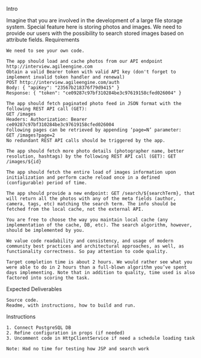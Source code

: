  Intro

Imagine that you are involved in the development of a large file storage system. Special feature here is storing photos and images. We need to provide our users with the possibility to search stored images based on attribute fields.
Requirements

    We need to see your own code.
    
    The app should load and cache photos from our API endpoint http://interview.agileengine.com
    Obtain a valid Bearer token with valid API key (don't forget to implement invalid token handler and renewal)
    POST http://interview.agileengine.com/auth
    Body: { "apiKey": "23567b218376f79d9415" }
    Response: { "token": "ce09287c97bf310284be3c97619158cfed026004" }
    
    The app should fetch paginated photo feed in JSON format with the following REST API call (GET):
    GET /images
    Headers: Authorization: Bearer ce09287c97bf310284be3c97619158cfed026004
    Following pages can be retrieved by appending ‘page=N’ parameter:
    GET /images?page=2
    No redundant REST API calls should be triggered by the app.
    
    The app should fetch more photo details (photographer name, better resolution, hashtags) by the following REST API call (GET): GET /images/${id}
    
    The app should fetch the entire load of images information upon initialization and perform cache reload once in a defined (configurable) period of time.
    
    The app should provide a new endpoint: GET /search/${searchTerm}, that will return all the photos with any of the meta fields (author, camera, tags, etc) matching the search term. The info should be fetched from the local cache, not the external API.
    
    You are free to choose the way you maintain local cache (any implementation of the cache, DB, etc). The search algorithm, however, should be implemented by you.
    
    We value code readability and consistency, and usage of modern community best practices and architectural approaches, as well, as functionality correctness. So pay attention to code quality.
    
    Target completion time is about 2 hours. We would rather see what you were able to do in 2 hours than a full-blown algorithm you’ve spent days implementing. Note that in addition to quality, time used is also factored into scoring the task.

Expected Deliverables

    Source code.
    Readme, with instructions, how to build and run.

Instructions

    1. Connect PostgreSQL DB
    2. Refine configuration in props (if needed)
    3. Uncomment code in HttpClientService if need a schedule loading task
    
    Note: Had no time for testing how JSP and search work